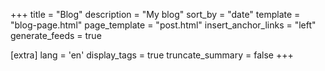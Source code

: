 +++
title = "Blog"
description = "My blog"
sort_by = "date"
template = "blog-page.html"
page_template = "post.html"
insert_anchor_links = "left"
generate_feeds = true

[extra]
lang = 'en'
display_tags = true
truncate_summary = false
+++